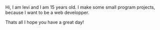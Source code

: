 Hi, I am levi and I am 15 years old.
I make some small program projects, because I want to be a web developper.

Thats all I hope you have a great day!
